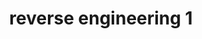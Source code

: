 ---
credit:
- Nathan Farlow
featured: false
recording: ''
slides: reverse_engineering_1.pdf
tags:
- Reverse Engineering is the process of understanding a program's functionality and
  behavior
- Disassemblers are programs that translate machine language into assembly language
- Debuggers like gdb detect errors in computer programs
- Binutils are programming tools for managing binary programs
- Hardware reversing is the process of physically taking apart an engineered product
time_close: ''
time_start: '2021-10-07T23:00:00.000000Z'
title: reverse engineering 1
week_number: 6
---